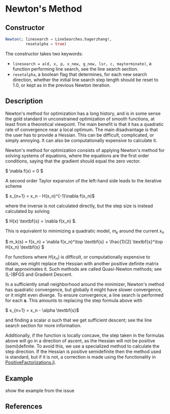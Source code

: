# Newton's Method
## Constructor
```julia
Newton(; linesearch = LineSearches.hagerzhang!,
         resetalpha = true)
```

The constructor takes two keywords:

* `linesearch = a(d, x, p, x_new, g_new, lsr, c, mayterminate)`, a function performing line search, see the line search section.
* `resetalpha`, a boolean flag that determines, for each new search direction, whether the initial line search step length should be reset to 1.0, or kept as in the previous Newton iteration.

## Description
Newton's method for optimization has a long history, and is in some sense the
gold standard in unconstrained optimization of smooth functions, at least from a theoretical viewpoint.
The main benefit is that it has a quadratic rate of convergence near a local optimum. The main
disadvantage is that the user has to provide a Hessian. This can be difficult, complicated, or simply annoying.
It can also be computationally expensive to calculate it.

Newton's method for optimization consists of applying Newton's method for solving
systems of equations, where the equations are the first order conditions, saying
that the gradient should equal the zero vector.

$ \nabla f(x) = 0 $

A second order Taylor expansion of the left-hand side leads to the iterative scheme

$ x_{n+1} = x_n - H(x_n)^{-1}\nabla f(x_n)$

where the inverse is not calculated directly, but the step size is instead calculated by solving

$ H(x) \textbf{s} = \nabla f(x_n) $.

This is equivalent to minimizing a quadratic model, $m_k$ around the current $x_n$

$ m_k(s) = f(x_n) + \nabla f(x_n)^\top \textbf{s} + \frac{1}{2} \textbf{s}^\top H(x_n) \textbf{s} $

For functions where $H(x_n)$ is difficult, or computationally expensive to obtain, we might
replace the Hessian with another positive definite matrix that approximates it.
Such methods are called Quasi-Newton methods; see (L-)BFGS and Gradient Descent.

In a sufficiently small neighborhood around the minimizer, Newton's method has
quadratic convergence, but globally it might have slower convergence, or it might
even diverge. To ensure convergence, a line search is performed for each $\textbf{s}$.
This amounts to replacing the step formula above with

$ x_{n+1} = x_n - \alpha \textbf{s}$

and finding a scalar $\alpha$ such that we get sufficient descent; see the line search section for more information.

Additionally, if the function is locally
concave, the step taken in the formulas above will go in a direction of ascent,
 as the Hessian will not be positive (semi)definite.
To avoid this, we use a specialized method to calculate the step direction. If
the Hessian is positive semidefinite then the method used is standard, but if
it is not, a correction is made using the functionality in [PositiveFactorizations.jl](https://github.com/timholy/PositiveFactorizations.jl).

## Example
show the example from the issue

## References
